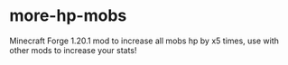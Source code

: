 # more-hp-mobs
Minecraft Forge 1.20.1 mod to increase all mobs hp by x5 times, use with other mods to increase your stats!
